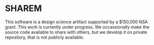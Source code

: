 # SHAREM

This software is a design science artifact supported by a $150,000 NSA grant. This work is currently under progress. We occassionally make the source code available to share with others, but we develop it on private repository, that is not publicly available.


